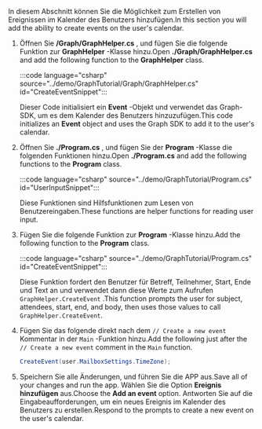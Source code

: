 <!-- markdownlint-disable MD002 MD041 -->

<span data-ttu-id="b90a0-101">In diesem Abschnitt können Sie die Möglichkeit zum Erstellen von Ereignissen im Kalender des Benutzers hinzufügen.</span><span class="sxs-lookup"><span data-stu-id="b90a0-101">In this section you will add the ability to create events on the user's calendar.</span></span>

1. <span data-ttu-id="b90a0-102">Öffnen Sie **/Graph/GraphHelper.cs** , und fügen Sie die folgende Funktion zur **GraphHelper** -Klasse hinzu.</span><span class="sxs-lookup"><span data-stu-id="b90a0-102">Open **./Graph/GraphHelper.cs** and add the following function to the **GraphHelper** class.</span></span>

    :::code language="csharp" source="../demo/GraphTutorial/Graph/GraphHelper.cs" id="CreateEventSnippet":::

    <span data-ttu-id="b90a0-103">Dieser Code initialisiert ein **Event** -Objekt und verwendet das Graph-SDK, um es dem Kalender des Benutzers hinzuzufügen.</span><span class="sxs-lookup"><span data-stu-id="b90a0-103">This code initializes an **Event** object and uses the Graph SDK to add it to the user's calendar.</span></span>

1. <span data-ttu-id="b90a0-104">Öffnen Sie **./Program.cs** , und fügen Sie der **Program** -Klasse die folgenden Funktionen hinzu.</span><span class="sxs-lookup"><span data-stu-id="b90a0-104">Open **./Program.cs** and add the following functions to the **Program** class.</span></span>

    :::code language="csharp" source="../demo/GraphTutorial/Program.cs" id="UserInputSnippet":::

    <span data-ttu-id="b90a0-105">Diese Funktionen sind Hilfsfunktionen zum Lesen von Benutzereingaben.</span><span class="sxs-lookup"><span data-stu-id="b90a0-105">These functions are helper functions for reading user input.</span></span>

1. <span data-ttu-id="b90a0-106">Fügen Sie die folgende Funktion zur **Program** -Klasse hinzu.</span><span class="sxs-lookup"><span data-stu-id="b90a0-106">Add the following function to the **Program** class.</span></span>

    :::code language="csharp" source="../demo/GraphTutorial/Program.cs" id="CreateEventSnippet":::

    <span data-ttu-id="b90a0-107">Diese Funktion fordert den Benutzer für Betreff, Teilnehmer, Start, Ende und Text an und verwendet dann diese Werte zum Aufrufen `GraphHelper.CreateEvent` .</span><span class="sxs-lookup"><span data-stu-id="b90a0-107">This function prompts the user for subject, attendees, start, end, and body, then uses those values to call `GraphHelper.CreateEvent`.</span></span>

1. <span data-ttu-id="b90a0-108">Fügen Sie das folgende direkt nach dem `// Create a new event` Kommentar in der `Main` -Funktion hinzu.</span><span class="sxs-lookup"><span data-stu-id="b90a0-108">Add the following just after the `// Create a new event` comment in the `Main` function.</span></span>

    ```csharp
    CreateEvent(user.MailboxSettings.TimeZone);
    ```

1. <span data-ttu-id="b90a0-109">Speichern Sie alle Änderungen, und führen Sie die APP aus.</span><span class="sxs-lookup"><span data-stu-id="b90a0-109">Save all of your changes and run the app.</span></span> <span data-ttu-id="b90a0-110">Wählen Sie die Option **Ereignis hinzufügen** aus.</span><span class="sxs-lookup"><span data-stu-id="b90a0-110">Choose the **Add an event** option.</span></span> <span data-ttu-id="b90a0-111">Antworten Sie auf die Eingabeaufforderungen, um ein neues Ereignis im Kalender des Benutzers zu erstellen.</span><span class="sxs-lookup"><span data-stu-id="b90a0-111">Respond to the prompts to create a new event on the user's calendar.</span></span>
